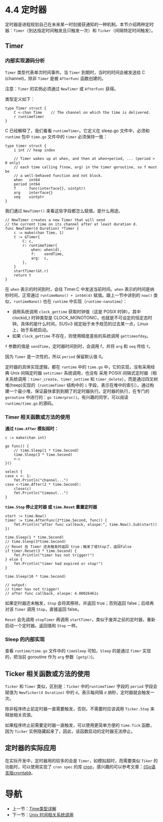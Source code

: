 # 4.4 定时器 #

定时器是进程规划自己在未来某一时刻接获通知的一种机制。本节介绍两种定时器：`Timer`（到达指定时间触发且只触发一次）和 `Ticker`（间隔特定时间触发）。

## Timer

### 内部实现源码分析

`Timer` 类型代表单次时间事件。当 `Timer` 到期时，当时的时间会被发送给 C (channel)，除非 `Timer` 是被 `AfterFunc` 函数创建的。

注意：`Timer` 的实例必须通过 `NewTimer` 或 `AfterFunc` 获得。

类型定义如下：

```
type Timer struct {
	C <-chan Time	 // The channel on which the time is delivered.
	r runtimeTimer
}
```
C 已经解释了，我们看看 `runtimeTimer`。它定义在 sleep.go 文件中，必须和 `runtime` 包中 `time.go` 文件中的 `timer` 必须保持一致：

```
type timer struct {
	i int // heap index

	// Timer wakes up at when, and then at when+period, ... (period > 0 only)
	// each time calling f(now, arg) in the timer goroutine, so f must be
	// a well-behaved function and not block.
	when   int64
	period int64
	f      func(interface{}, uintptr)
	arg    interface{}
	seq    uintptr
}
```
我们通过 `NewTimer()` 来看这些字段都怎么赋值，是什么用途。

```
// NewTimer creates a new Timer that will send
// the current time on its channel after at least duration d.
func NewTimer(d Duration) *Timer {
	c := make(chan Time, 1)
	t := &Timer{
		C: c,
		r: runtimeTimer{
			when: when(d),
			f:    sendTime,
			arg:  c,
		},
	}
	startTimer(&t.r)
	return t
}
```
在 `when` 表示的时间到时，会往 Timer.C 中发送当前时间。`when` 表示的时间是纳秒时间，正常通过 `runtimeNano() + int64(d)` 赋值。跟上一节中讲到的 `now()` 类似，`runtimeNano()` 也在 `runtime` 中实现（`runtime·nanotime`）：

* 调用系统调用 `clock_gettime` 获取时钟值（这是 POSIX 时钟）。其中 clockid_t 时钟类型是 CLOCK_MONOTONIC，也就是不可设定的恒定态时钟。具体的是什么时间，SUSv3 规定始于未予规范的过去某一点，Linux 上，始于系统启动。
* 如果 `clock_gettime` 不存在，则使用精度差些的系统调用 `gettimeofday`。

`f` 参数的值是 `sendTime`，定时器时间到时，会调用 f，并将 `arg` 和 `seq` 传给 `f`。

因为 `Timer` 是一次性的，所以 `period` 保留默认值 0。

定时器的具体实现逻辑，都在 `runtime` 中的 `time.go` 中，它的实现，没有采用经典 Unix 间隔定时器 `setitimer` 系统调用，也没有 采用 POSIX 间隔式定时器（相关系统调用：`timer_create`、`timer_settime` 和 `timer_delete`），而是通过四叉树堆(heep)实现的（`runtimeTimer` 结构中的 `i` 字段，表示在堆中的索引）。通过构建一个最小堆，保证最快拿到到期了的定时器执行。定时器的执行，在专门的 `goroutine` 中进行的：`go timerproc()`。有兴趣的同学，可以阅读 `runtime/time.go` 的源码。

### Timer 相关函数或方法的使用

**通过 `time.After` 模拟超时：**

```
c := make(chan int)

go func() {
	// time.Sleep(1 * time.Second)
	time.Sleep(3 * time.Second)
	<-c
}()

select {
case c <- 1:
	fmt.Println("channel...")
case <-time.After(2 * time.Second):
	close(c)
	fmt.Println("timeout...")
}
```

**`time.Stop` 停止定时器 或 `time.Reset` 重置定时器**

```
start := time.Now()
timer := time.AfterFunc(2*time.Second, func() {
	fmt.Println("after func callback, elaspe:", time.Now().Sub(start))
})

time.Sleep(1 * time.Second)
// time.Sleep(3*time.Second)
// Reset 在 Timer 还未触发时返回 true；触发了或Stop了，返回false
if timer.Reset(3 * time.Second) {
	fmt.Println("timer has not trigger!")
} else {
	fmt.Println("timer had expired or stop!")
}

time.Sleep(10 * time.Second)

// output:
// timer has not trigger!
// after func callback, elaspe: 4.00026461s
```
如果定时器还未触发，`Stop` 会将其移除，并返回 true；否则返回 false；后续再对该 `Timer` 调用 `Stop`，直接返回 false。

`Reset` 会先调用 `stopTimer` 再调用 `startTimer`，类似于废弃之前的定时器，重新启动一个定时器。返回值和 `Stop` 一样。

### Sleep 的内部实现

查看 `runtime/time.go` 文件中的 `timeSleep` 可知，`Sleep` 的是通过 `Timer` 实现的，把当前 goroutine 作为 `arg` 参数（`getg()`)。

## Ticker 相关函数或方法的使用

`Ticker` 和 `Timer` 类似，区别是：`Ticker` 中的`runtimeTimer` 字段的 `period` 字段会赋值为 `NewTicker(d Duration)` 中的 `d`，表示每间隔 `d` 纳秒，定时器就会触发一次。

除非程序终止前定时器一直需要触发，否则，不需要时应该调用 `Ticker.Stop` 来释放相关资源。

如果程序终止前需要定时器一直触发，可以使用更简单方便的 `time.Tick` 函数，因为 `Ticker` 实例隐藏起来了，因此，该函数启动的定时器无法停止。

## 定时器的实际应用

在实际开发中，定时器用的较多的会是 `Timer`，如模拟超时，而需要类似 `Tiker` 的功能时，可以使用实现了 `cron spec` 的库 [cron](https://github.com/robfig/cron)，感兴趣的可以参考文章：[《Go语言版crontab》](http://blog.studygolang.com/2014/02/go_crontab/)。

# 导航 #

- 上一节：[Time类型详解](04.3.md)
- 下一节：[Unix 时间相关系统调用](04.5.md)
